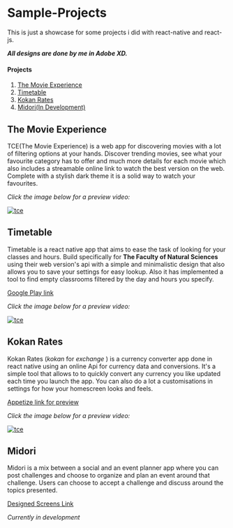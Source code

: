# Sample-Projects

This is just a showcase for some projects i did with react-native and react-js.

***All designs are done by me in Adobe XD.***

#### Projects
1. [The Movie Experience](#tce)
2. [Timetable](#time)
3. [Kokan Rates](#kokan)
4. [Midori(In Development)](#midori)

## The Movie Experience <a name="tce"></a>
TCE(The Movie Experience) is a web app for discovering movies with a lot of filtering options at your hands.
Discover trending movies, see what your favourite category has to offer and much more details for each movie
which also includes a streamable online link to watch the best version on the web. Complete with a stylish 
dark theme it is a solid way to watch your favourites.

*Click the image below for a preview video:*

[![tce](https://i.imgur.com/ZuvoM41.jpg)](https://streamable.com/vrae5)

## Timetable <a name="time"></a>
Timetable is a react native app that aims to ease the task of looking for your classes and hours. Build specifically for
**The Faculty of Natural Sciences** using their web version's api with a simple and minimalistic design that also allows
you to save your settings for easy lookup. Also it has implemented a tool to find empty classrooms filtered by the day
and hours you specify.

[Google Play link](https://play.google.com/store/apps/details?id=com.akai.timetable)

*Click the image below for a preview video:*

[![tce](https://i.imgur.com/3UpXcNx.png)](https://streamable.com/yxkd5)

## Kokan Rates <a name="kokan"></a>
Kokan Rates (*kokan* for *exchange* ) is a currency converter app done in react native using an online Api for currency
data and conversions. It's a simple tool that allows to to quickly convert any currency you like updated each time you
launch the app. You can also do a lot a customisations in settings for how your homescreen looks and feels.

[Appetize link for preview](https://appetize.io/app/95r2pgw7eydrd5bx805aqzw538?device=iphone11promax&scale=75&orientation=portrait&osVersion=13.3&deviceColor=black)

*Click the image below for a preview video:*

[![tce](https://i.imgur.com/E4Hdemn.png)](https://streamable.com/ypyaa)

## Midori <a name="midori"></a>
Midori is a mix between a social and an event planner app where you can post challenges and choose
to organize and plan an event around that challenge. Users can choose to accept a challenge and
discuss around the topics presented.

[Designed Screens Link](https://imgur.com/a/dGk9dXI)

*Currently in development*

